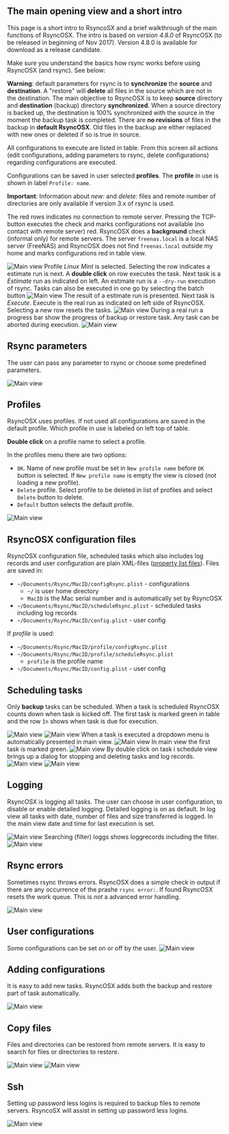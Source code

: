 
## The main opening view and a short intro

This page is a short intro to RsyncoSX and a brief walkthrough of the main functions of RsyncOSX. The intro is based on *version 4.8.0* of RsyncOSX (to be released in beginning of Nov 2017). Version 4.8.0 is available for download as a release candidate.

Make sure you understand the basics how rsync works before using RsyncOSX (and rsync). See below:

**Warning**: default parameters for rsync is to **synchronize** the **source** and **destination**. A "restore" will **delete** all files in the source which are not in the destination. The main objective to RsyncOSX is to keep **source** directory and **destination** (backup) directory **synchronized**. When a source directory is backed up, the destination is 100% synchronized with the source in the moment the backup task is completed. There are **no revisions** of files in the backup in **default RsyncOSX**. Old files in the backup are either replaced with new ones or deleted if so is true in source.

All configurations to execute are listed in table. From this screen all actions (edit configurations, adding parameters to rsync, delete configurations) regarding configurations are executed.

Configurations can be saved in user selected **profiles**. The **profile** in use is shown in label `Profile: name`.

**Important**: Information about *new:* and *delete:* files and remote number of directories are only available if version 3.x of rsync is used.

The red rows indicates no connection to remote server. Pressing the TCP-button executes the check and marks configurations not available (no contact with remote server) red. RsyncOSX does a **background** check (informal only) for remote servers. The server `freenas.local` is a local NAS server (FreeNAS) and RsyncOSX does not find `freenas.local` outside my home and marks configurations red in table view.

![Main view](screenshots/master/main.png)
Profile *Linux Mint* is selected. Selecting the row indicates a estimate run is next. A **double click** on row executes the task. Next task is a *Estimate* run as indicated on left. An estimate run is a `--dry-run` execution of rsync. Tasks can also be executed in one go by selecting the batch button
![Main view](screenshots/master/main0.png)
The result of a estimate run is presented. Next task is *Execute*. Execute is the real run as indicated on left side of RsyncOSX. Selecting a new row resets the tasks.
![Main view](screenshots/master/main1.png)
During a real run a progress bar show the progress of backup or restore task. Any task can be aborted during execution.
![Main view](screenshots/master/main2.png)

## Rsync parameters

The user can pass any parameter to rsync or choose some predefined parameters.

![Main view](screenshots/master/rsyncparameters.png)

## Profiles

RsyncOSX uses profiles. If not used all configurations are saved in the default profile. Which profile in use is labeled on left top of table.

**Double click** on a profile name to select a profile.

In the profiles menu there are two options:

- `OK`. Name of new profile must be set in `New profile name` before `OK` button is selected. If `New profile name` is empty the view is closed (not loading a new profile).
- `Delete` profile. Select profile to be deleted in list of profiles and select `Delete` button to delete.
- `Default` button selects the default profile.

![Main view](screenshots/master/profile.png)

## RsyncOSX configuration files

RsyncOSX configuration file, scheduled tasks which also includes log records and user configuration are plain XML-files ([property list files](https://en.wikipedia.org/wiki/Property_list)). Files are saved in:

- `~/Documents/Rsync/MacID/configRsync.plist` - configurations
  - `~/` is user home directory
  - `MacID` is the Mac serial number and is automatically set by RsyncOSX
- `~/Documents/Rsync/MacID/scheduleRsync.plist` - scheduled tasks including log records
- `~/Documents/Rsync/MacID/config.plist` - user config

If _profile_ is used:

- `~/Documents/Rsync/MacID/profile/configRsync.plist`
- `~/Documents/Rsync/MacID/profile/scheduleRsync.plist`
  - `profile` is the profile name
- `~/Documents/Rsync/MacID/config.plist` - user config

## Scheduling tasks

Only **backup** tasks can be scheduled. When a task is scheduled RsyncOSX counts down when task is kicked off. The first task is marked green in table and the row `In` shows when task is due for execution.

![Main view](screenshots/master/schedule1.png)
![Main view](screenshots/master/schedule2.png)
When a task is executed a dropdown menu is automatically presented in main view.
![Main view](screenshots/master/schedule8.png)
In main view the first task is marked green.
![Main view](screenshots/master/schedule3.png)
By double click on task i schedule view brings up a dialog for stopping and deleting tasks and log records.
![Main view](screenshots/master/schedule4.png)
![Main view](screenshots/master/schedule5.png)

## Logging

RsyncOSX is logging all tasks. The user can choose in user configuration, to disable or enable detailed logging. Detailed logging is on as default. In log view all tasks with date, number of files and size transferred is logged. In the main view date and time for last execution is set.

![Main view](screenshots/master/logg.png)
Searching (filter) loggs shows loggrecords including the filter.
![Main view](screenshots/master/logg1.png)

## Rsync errors

Sometimes rsync throws errors. RsyncOSX does a simple check in output if there are any occurrence of the prashe `rsync error:`. If found RsyncOSX resets the work queue. This is *not* a advanced error handling.

![Main view](screenshots/master/error.png)

## User configurations

Some configurations can be set on or off by the user.
![Main view](screenshots/master/config.png)

## Adding configurations

It is easy to add new tasks. RsyncOSX adds both the backup and restore part of task automatically.

![Main view](screenshots/master/add.png)

## Copy files

Files and directories can be restored from remote servers. It is easy to search for files or directories to restore.

![Main view](screenshots/master/copyfiles.png)
![Main view](screenshots/master/copyfiles1.png)

## Ssh

Setting up password less logins is required to backup files to remote servers. RsyncoSX will assist in setting up password less logins.

![Main view](screenshots/master/ssh.png)
